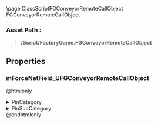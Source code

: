 \page ClassScriptFGConveyorRemoteCallObject FGConveyorRemoteCallObject
### Asset Path :
<b><blockquote>/Script/FactoryGame.FGConveyorRemoteCallObject</blockquote></b>
## Properties

### mForceNetField_UFGConveyorRemoteCallObject
@htmlonly
<details>
 <summary>PinCategory</summary>
<blockquote>bool</blockquote>
</details>
<details>
 <summary>PinSubCategory</summary>
<blockquote>bool</blockquote>
</details>
@endhtmlonly

